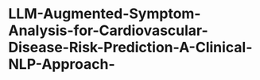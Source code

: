 # LLM-Augmented-Symptom-Analysis-for-Cardiovascular-Disease-Risk-Prediction-A-Clinical-NLP-Approach-